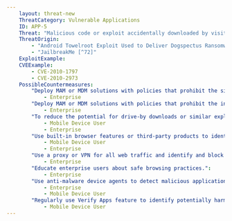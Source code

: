 ```yaml
---
    layout: threat-new
    ThreatCategory: Vulnerable Applications
    ID: APP-5
    Threat: "Malicious code or exploit accidentally downloaded by visiting a URL (i.e., Drive by download)"
    ThreatOrigin:
        - "Android Towelroot Exploit Used to Deliver Dogspectus Ransomware [^71]"
        - "JailbreakMe [^72]"
    ExploitExample:
    CVEExample:
        - CVE-2010-1797
        - CVE-2010-2973
    PossibleCountermeasures:
        "Deploy MAM or MDM solutions with policies that prohibit the side-loading of apps, which may bypass security checks on the app.":
            - Enterprise
        "Deploy MAM or MDM solutions with policies that prohibit the installation of apps from 3rd party (unofficial) app stores.":
            - Enterprise
        "To reduce the potential for drive-by downloads or similar exploits, ensure the latest security updates for the mobile OS are installed.":
            - Mobile Device User
            - Enterprise
        "Use built-in browser features or third-party products to identify and avoid known malicious web pages.":
            - Mobile Device User
            - Enterprise
        "Use a proxy or VPN for all web traffic and identify and block connections to known malicious web pages.":
            - Enterprise
        "Educate enterprise users about safe browsing practices.":
            - Enterprise
        "Use anti-malware device agents to detect malicious applications inadvertently installed on the device.":
            - Enterprise
            - Mobile Device User
        "Regularly use Verify Apps feature to identify potentially harmful applications.":
            - Mobile Device User
---
```

